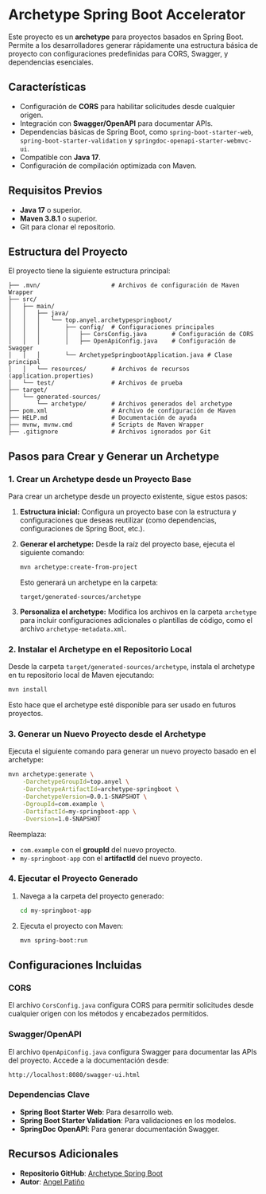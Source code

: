 # Archetype Spring Boot Accelerator

Este proyecto es un **archetype** para proyectos basados en Spring Boot. Permite a los desarrolladores generar rápidamente una estructura básica de proyecto con configuraciones predefinidas para CORS, Swagger, y dependencias esenciales.

## Características
- Configuración de **CORS** para habilitar solicitudes desde cualquier origen.
- Integración con **Swagger/OpenAPI** para documentar APIs.
- Dependencias básicas de Spring Boot, como `spring-boot-starter-web`, `spring-boot-starter-validation` y `springdoc-openapi-starter-webmvc-ui`.
- Compatible con **Java 17**.
- Configuración de compilación optimizada con Maven.

## Requisitos Previos
- **Java 17** o superior.
- **Maven 3.8.1** o superior.
- Git para clonar el repositorio.

## Estructura del Proyecto
El proyecto tiene la siguiente estructura principal:

```
├── .mvn/                    # Archivos de configuración de Maven Wrapper
├── src/
│   ├── main/
│   │   ├── java/
│   │   │   └── top.anyel.archetypespringboot/
│   │   │       ├── config/  # Configuraciones principales
│   │   │       │   ├── CorsConfig.java       # Configuración de CORS
│   │   │       │   ├── OpenApiConfig.java    # Configuración de Swagger
│   │   │       └── ArchetypeSpringbootApplication.java # Clase principal
│   │   └── resources/       # Archivos de recursos (application.properties)
│   └── test/                # Archivos de prueba
├── target/
│   └── generated-sources/
│       └── archetype/       # Archivos generados del archetype
├── pom.xml                  # Archivo de configuración de Maven
├── HELP.md                  # Documentación de ayuda
├── mvnw, mvnw.cmd           # Scripts de Maven Wrapper
├── .gitignore               # Archivos ignorados por Git
```

## Pasos para Crear y Generar un Archetype

### 1. Crear un Archetype desde un Proyecto Base

Para crear un archetype desde un proyecto existente, sigue estos pasos:

1. **Estructura inicial:**
   Configura un proyecto base con la estructura y configuraciones que deseas reutilizar (como dependencias, configuraciones de Spring Boot, etc.).

2. **Generar el archetype:**
   Desde la raíz del proyecto base, ejecuta el siguiente comando:

   ```bash
   mvn archetype:create-from-project
   ```

   Esto generará un archetype en la carpeta:

   ```
   target/generated-sources/archetype
   ```

3. **Personaliza el archetype:**
   Modifica los archivos en la carpeta `archetype` para incluir configuraciones adicionales o plantillas de código, como el archivo `archetype-metadata.xml`.

### 2. Instalar el Archetype en el Repositorio Local

Desde la carpeta `target/generated-sources/archetype`, instala el archetype en tu repositorio local de Maven ejecutando:

```bash
mvn install
```

Esto hace que el archetype esté disponible para ser usado en futuros proyectos.

### 3. Generar un Nuevo Proyecto desde el Archetype

Ejecuta el siguiente comando para generar un nuevo proyecto basado en el archetype:

```bash
mvn archetype:generate \
    -DarchetypeGroupId=top.anyel \
    -DarchetypeArtifactId=archetype-springboot \
    -DarchetypeVersion=0.0.1-SNAPSHOT \
    -DgroupId=com.example \
    -DartifactId=my-springboot-app \
    -Dversion=1.0-SNAPSHOT
```

Reemplaza:
- `com.example` con el **groupId** del nuevo proyecto.
- `my-springboot-app` con el **artifactId** del nuevo proyecto.

### 4. Ejecutar el Proyecto Generado

1. Navega a la carpeta del proyecto generado:
   ```bash
   cd my-springboot-app
   ```
2. Ejecuta el proyecto con Maven:
   ```bash
   mvn spring-boot:run
   ```

## Configuraciones Incluidas

### CORS
El archivo `CorsConfig.java` configura CORS para permitir solicitudes desde cualquier origen con los métodos y encabezados permitidos.

### Swagger/OpenAPI
El archivo `OpenApiConfig.java` configura Swagger para documentar las APIs del proyecto. Accede a la documentación desde:

```
http://localhost:8080/swagger-ui.html
```

### Dependencias Clave
- **Spring Boot Starter Web**: Para desarrollo web.
- **Spring Boot Starter Validation**: Para validaciones en los modelos.
- **SpringDoc OpenAPI**: Para generar documentación Swagger.

## Recursos Adicionales
- **Repositorio GitHub**: [Archetype Spring Boot](https://github.com/Anyel-ec/Springboot-Archetype-Accelerators-Introduce/)
- **Autor**: [Angel Patiño](https://www.linkedin.com/in/anyel-ec/)


